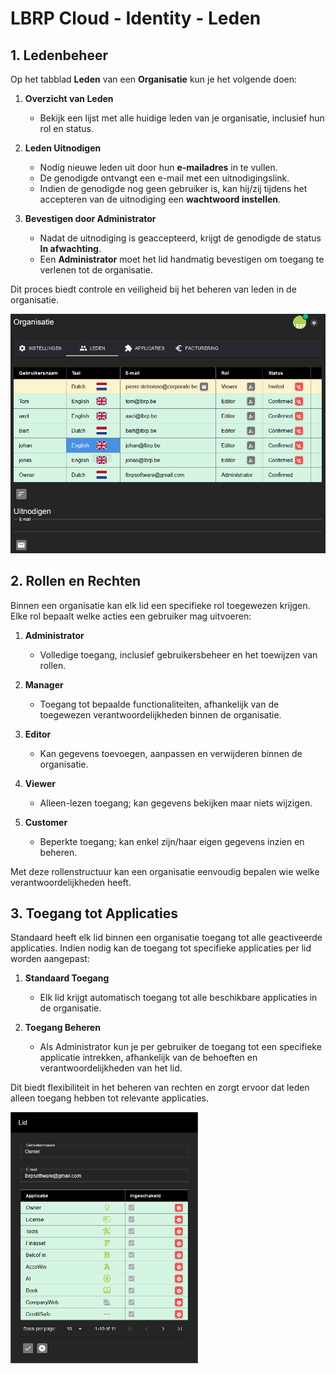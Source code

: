 # LBRP Cloud - Identity - Leden

## 1. Ledenbeheer  

Op het tabblad **Leden** van een **Organisatie** kun je het volgende doen:  

1. **Overzicht van Leden**  
   - Bekijk een lijst met alle huidige leden van je organisatie, inclusief hun rol en status.  

2. **Leden Uitnodigen**  
   - Nodig nieuwe leden uit door hun **e-mailadres** in te vullen.  
   - De genodigde ontvangt een e-mail met een uitnodigingslink.  
   - Indien de genodigde nog geen gebruiker is, kan hij/zij tijdens het accepteren van de uitnodiging een **wachtwoord instellen**.  

3. **Bevestigen door Administrator**  
   - Nadat de uitnodiging is geaccepteerd, krijgt de genodigde de status **In afwachting**.  
   - Een **Administrator** moet het lid handmatig bevestigen om toegang te verlenen tot de organisatie.  

Dit proces biedt controle en veiligheid bij het beheren van leden in de organisatie.

<img src="./members.png" alt="members.png" style="width:600px;"/>

## 2. Rollen en Rechten  

Binnen een organisatie kan elk lid een specifieke rol toegewezen krijgen. Elke rol bepaalt welke acties een gebruiker mag uitvoeren:  

1. **Administrator**  
   - Volledige toegang, inclusief gebruikersbeheer en het toewijzen van rollen.  

2. **Manager**  
   - Toegang tot bepaalde functionaliteiten, afhankelijk van de toegewezen verantwoordelijkheden binnen de organisatie.  

3. **Editor**  
   - Kan gegevens toevoegen, aanpassen en verwijderen binnen de organisatie.  

4. **Viewer**  
   - Alleen-lezen toegang; kan gegevens bekijken maar niets wijzigen.  

5. **Customer**  
   - Beperkte toegang; kan enkel zijn/haar eigen gegevens inzien en beheren.  

Met deze rollenstructuur kan een organisatie eenvoudig bepalen wie welke verantwoordelijkheden heeft.

## 3. Toegang tot Applicaties  

Standaard heeft elk lid binnen een organisatie toegang tot alle geactiveerde applicaties. Indien nodig kan de toegang tot specifieke applicaties per lid worden aangepast:  

1. **Standaard Toegang**  
   - Elk lid krijgt automatisch toegang tot alle beschikbare applicaties in de organisatie.  

2. **Toegang Beheren**  
   - Als Administrator kun je per gebruiker de toegang tot een specifieke applicatie intrekken, afhankelijk van de behoeften en verantwoordelijkheden van het lid.  

Dit biedt flexibiliteit in het beheren van rechten en zorgt ervoor dat leden alleen toegang hebben tot relevante applicaties.

<img src="./member.png" alt="member.png" style="width:300px;"/>
